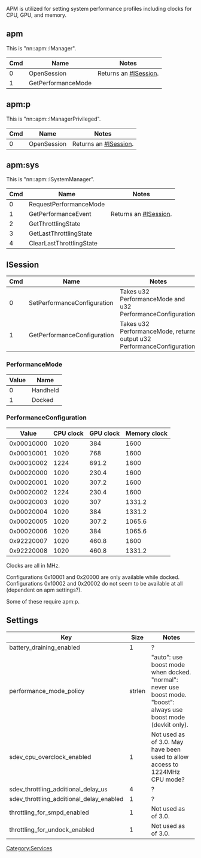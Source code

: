 APM is utilized for setting system performance profiles including clocks
for CPU, GPU, and memory.

## apm

This is
"nn::apm::IManager".

| Cmd | Name               | Notes                                          |
| --- | ------------------ | ---------------------------------------------- |
| 0   | OpenSession        | Returns an [\#ISession](#ISession "wikilink"). |
| 1   | GetPerformanceMode |                                                |

## apm:p

This is "nn::apm::IManagerPrivileged".

| Cmd | Name        | Notes                                          |
| --- | ----------- | ---------------------------------------------- |
| 0   | OpenSession | Returns an [\#ISession](#ISession "wikilink"). |

## apm:sys

This is
"nn::apm::ISystemManager".

| Cmd | Name                     | Notes                                          |
| --- | ------------------------ | ---------------------------------------------- |
| 0   | RequestPerformanceMode   |                                                |
| 1   | GetPerformanceEvent      | Returns an [\#ISession](#ISession "wikilink"). |
| 2   | GetThrottlingState       |                                                |
| 3   | GetLastThrottlingState   |                                                |
| 4   | ClearLastThrottlingState |                                                |

## ISession

| Cmd | Name                        | Notes                                                                   |
| --- | --------------------------- | ----------------------------------------------------------------------- |
| 0   | SetPerformanceConfiguration | Takes u32 PerformanceMode and u32 PerformanceConfiguration.             |
| 1   | GetPerformanceConfiguration | Takes u32 PerformanceMode, returns output u32 PerformanceConfiguration. |

### PerformanceMode

| Value | Name     |
| ----- | -------- |
| 0     | Handheld |
| 1     | Docked   |

### PerformanceConfiguration

| Value      | CPU clock | GPU clock | Memory clock |
| ---------- | --------- | --------- | ------------ |
| 0x00010000 | 1020      | 384       | 1600         |
| 0x00010001 | 1020      | 768       | 1600         |
| 0x00010002 | 1224      | 691.2     | 1600         |
| 0x00020000 | 1020      | 230.4     | 1600         |
| 0x00020001 | 1020      | 307.2     | 1600         |
| 0x00020002 | 1224      | 230.4     | 1600         |
| 0x00020003 | 1020      | 307       | 1331.2       |
| 0x00020004 | 1020      | 384       | 1331.2       |
| 0x00020005 | 1020      | 307.2     | 1065.6       |
| 0x00020006 | 1020      | 384       | 1065.6       |
| 0x92220007 | 1020      | 460.8     | 1600         |
| 0x92220008 | 1020      | 460.8     | 1331.2       |

Clocks are all in MHz.

Configurations 0x10001 and 0x20000 are only available while docked.
Configurations 0x10002 and 0x20002 do not seem to be available at all
(dependent on apm settings?).

Some of these require
apm:p.

## Settings

| Key                                          | Size   | Notes                                                                                                             |
| -------------------------------------------- | ------ | ----------------------------------------------------------------------------------------------------------------- |
| battery\_draining\_enabled                   | 1      | ?                                                                                                                 |
| performance\_mode\_policy                    | strlen | "auto": use boost mode when docked. "normal": never use boost mode. "boost": always use boost mode (devkit only). |
| sdev\_cpu\_overclock\_enabled                | 1      | Not used as of 3.0. May have been used to allow access to 1224MHz CPU mode?                                       |
| sdev\_throttling\_additional\_delay\_us      | 4      | ?                                                                                                                 |
| sdev\_throttling\_additional\_delay\_enabled | 1      | ?                                                                                                                 |
| throttling\_for\_smpd\_enabled               | 1      | Not used as of 3.0.                                                                                               |
| throttling\_for\_undock\_enabled             | 1      | Not used as of 3.0.                                                                                               |

[Category:Services](Category:Services "wikilink")
